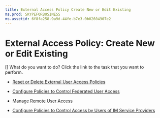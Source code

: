 ```yaml
---
title: External Access Policy Create New or Edit Existing
ms.prod: SKYPEFORBUSINESS
ms.assetid: 6f8fa258-9a9d-44fe-b7e3-0b02604907e2
---
```



# External Access Policy: Create New or Edit Existing
[]
What do you want to do? Click the link to the task that you want to perform.
  
    
    


-  [Reset or Delete External User Access Policies](http://technet.microsoft.com/library/5f9b4528-f4f1-4d52-816d-156c3c7298ad.aspx)
    
  
-  [Configure Policies to Control Federated User Access](http://technet.microsoft.com/library/5485e208-81e4-4e59-9aeb-1232c11dd8a2.aspx)
    
  
-  [Manage Remote User Access](http://technet.microsoft.com/library/8f556849-692b-44a0-9514-4468fc9a39d0.aspx)
    
  
-  [Configure Policies to Control Access by Users of IM Service Providers](http://technet.microsoft.com/library/5321598c-1ab1-40e3-b739-4b2e6d0a3a3b.aspx)
    
  


